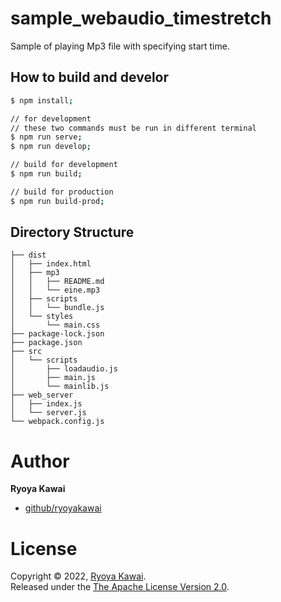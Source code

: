 # sample_webaudio_timestretch
Sample of playing Mp3 file with specifying start time.

## How to build and develor
```bash
$ npm install;

// for development
// these two commands must be run in different terminal
$ npm run serve;
$ npm run develop;

// build for development
$ npm run build;

// build for production
$ npm run build-prod;
```

## Directory Structure

```
├── dist
│   ├── index.html
│   ├── mp3
│   │   ├── README.md
│   │   └── eine.mp3
│   ├── scripts
│   │   └── bundle.js
│   └── styles
│       └── main.css
├── package-lock.json
├── package.json
├── src
│   └── scripts
│       ├── loadaudio.js
│       ├── main.js
│       └── mainlib.js
├── web_server
│   ├── index.js
│   └── server.js
└── webpack.config.js
```

# Author

**Ryoya Kawai**

* [github/ryoyakawai](https://github.com/ryoyakawai)

# License

Copyright © 2022, [Ryoya Kawai](https://github.com/ryoyakawai).  
Released under the [The Apache License Version 2.0](LICENSE).


